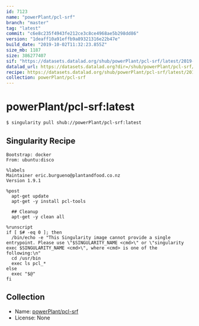 ```yaml
---
id: 7123
name: "powerPlant/pcl-srf"
branch: "master"
tag: "latest"
commit: "c6e8c235f4943fe212ce3c8ce4968ae5b298dd86"
version: "1deaff10a91effb9a89321316e22b47e"
build_date: "2019-10-02T11:32:23.855Z"
size_mb: 1187
size: 386277407
sif: "https://datasets.datalad.org/shub/powerPlant/pcl-srf/latest/2019-10-02-c6e8c235-1deaff10/1deaff10a91effb9a89321316e22b47e.simg"
datalad_url: https://datasets.datalad.org?dir=/shub/powerPlant/pcl-srf/latest/2019-10-02-c6e8c235-1deaff10/
recipe: https://datasets.datalad.org/shub/powerPlant/pcl-srf/latest/2019-10-02-c6e8c235-1deaff10/Singularity
collection: powerPlant/pcl-srf
---
```


# powerPlant/pcl-srf:latest

```bash
$ singularity pull shub://powerPlant/pcl-srf:latest
```

## Singularity Recipe

```singularity
Bootstrap: docker
From: ubuntu:disco

%labels
Maintainer eric.burgueno@plantandfood.co.nz
Version 1.9.1

%post
  apt-get update
  apt-get -y install pcl-tools
  
  ## Cleanup
  apt-get -y clean all

%runscript
if [ $# -eq 0 ]; then
  /bin/echo -e "This Singularity image cannot provide a single entrypoint. Please use \"$SINGULARITY_NAME <cmd>\" or \"singularity exec $SINGULARITY_NAME <cmd>\", where <cmd> is one of the following:\n"
  cd /usr/bin
  exec ls pcl_*
else
  exec "$@"
fi
```

## Collection

 - Name: [powerPlant/pcl-srf](https://github.com/powerPlant/pcl-srf)
 - License: None

